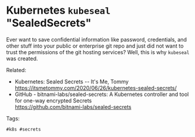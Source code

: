 # Kubernetes `kubeseal` "SealedSecrets"

Ever want to save confidential information like password, credentials,
and other stuff into your public or enterprise git repo and just did not
want to trust the permissions of the git hosting services? Well, this is
why `kubeseal` was created.

Related:

* Kubernetes: Sealed Secrets -- It\'s Me, Tommy  
  <https://itsmetommy.com/2020/06/26/kubernetes-sealed-secrets/>
* GitHub - bitnami-labs/sealed-secrets: A Kubernetes controller and tool for one-way encrypted Secrets  
  <https://github.com/bitnami-labs/sealed-secrets>

Tags:

    #k8s #secrets
